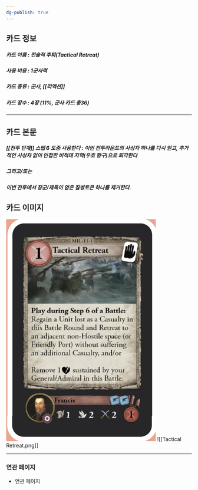```yaml
---
dg-publish: true
---
```

## 카드 정보
##### 카드 이름 : 전술적 후퇴(Tactical Retreat)
##### 사용 비용 : 1군사력
##### 카드 종류 : 군사, [[리액션]]
##### 카드 장수 : 4장 (11%, 군사 카드 총36)
---
## 카드 본문
##### [[전투 단계]] 스탭 6 도중 사용한다 : 이번 전투라운드의 사상자 하나를 다시 얻고, 추가적인 사상자 없이 인접한 비적대 지역(우호 항구)으로 퇴각한다
##### 그리고/또는
##### 이번 전투에서 장군/제독이 얻은 질병토큰 하나를 제거한다.

## 카드 이미지
<img src="\Assets\Tactical Retreat.png"/>
![[Tactical Retreat.png]]

--- 

### 연관 페이지
- 연관 페이지
